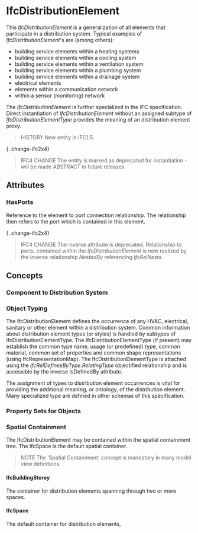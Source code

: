 # IfcDistributionElement

This _IfcDistributionElement_ is a generalization of all elements that participate in a distribution system. Typical examples of _IfcDistributionElement_'s are (among others):

* building service elements within a heating systems
* building service elements within a cooling system
* building service elements within a ventilation system
* building service elements within a plumbing system
* building service elements within a drainage system
* electrical elements
* elements within a communication network
* within a sensor (monitoring) network

The _IfcDistributionElement_ is further specialized in the IFC specification. Direct instantiation of _IfcDistributionElement_ without an assigned subtype of _IfcDistributionElementType_ provides the meaning of an distribution element proxy.

> HISTORY  New entity in IFC1.5.

{ .change-ifc2x4}
> IFC4 CHANGE The entity is marked as deprecated for instantiation - will be made ABSTRACT in future releases.

## Attributes

### HasPorts
Reference to the element to port connection relationship. The relationship then refers to the port which is contained in this element.

{ .change-ifc2x4}
> IFC4 CHANGE  The inverse attribute is deprecated. Relationship to ports, contained within the _IfcDistributionElement_ is now realized by the inverse relationship _NestedBy_ referencing _IfcRelNests_.

## Concepts

### Component to Distribution System



### Object Typing

The IfcDistributionElement defines the occurrence of any HVAC, electrical, sanitary or other element within a distribution system. Common information about distribution element types (or styles) is handled by subtypes of IfcDistributionElementType. The IfcDistributionElementType (if present) may establish the common type name, usage (or predefined) type, common material, common set of properties and common shape representations (using IfcRepresentationMap). The IfcDistributionElementType is attached using the _IfcRelDefinesByType.RelatingType_ objectified relationship and is accessible by the inverse IsDefinedBy attribute.

The assignment of types to distribution element occurrences is vital for providing the additional meaning, or ontology, of the distribution element. Many specialized type are defined in other schemas of this specification.

### Property Sets for Objects



### Spatial Containment

The IfcDistributionElement may be contained within the spatial containment tree. The IfcSpace is the default spatial container.

> NOTE  The 'Spatial Containment' concept is mandatory in many model view definitions.

#### IfcBuildingStorey

The container for distribution elements spanning through two or more spaces.

#### IfcSpace

The default container for distribution elements,

